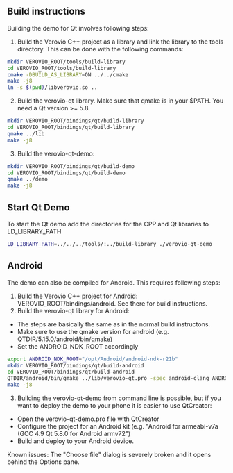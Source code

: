 ## Build instructions

Building the demo for Qt involves following steps:

1)  Build the Verovio C++ project as a library and link the library to the tools directory. This can be done with the following commands:

   ```sh
   mkdir VEROVIO_ROOT/tools/build-library
   cd VEROVIO_ROOT/tools/build-library
   cmake -DBUILD_AS_LIBRARY=ON ../../cmake
   make -j8
   ln -s $(pwd)/libverovio.so ..
   ```

2)  Build the verovio-qt library. Make sure that qmake is in your $PATH. You need a Qt version >= 5.8.

   ```sh
   mkdir VEROVIO_ROOT/bindings/qt/build-library
   cd VEROVIO_ROOT/bindings/qt/build-library
   qmake ../lib
   make -j8
   ```

3)  Build the verovio-qt-demo:

   ```sh
   mkdir VEROVIO_ROOT/bindings/qt/build-demo
   cd VEROVIO_ROOT/bindings/qt/build-demo
   qmake ../demo
   make -j8
   ```

## Start Qt Demo

To start the Qt demo add the directories for the CPP and Qt libraries to LD_LIBRARY_PATH

```sh
LD_LIBRARY_PATH=../../../tools/:../build-library ./verovio-qt-demo
```

## Android

The demo can also be compiled for Android. This requires following steps:

1)  Build the Verovio C++ project for Android: VEROVIO_ROOT/bindings/android. See there for build instructions.
2)  Build the verovio-qt library for Android:

*   The steps are basically the same as in the normal build instructons.
*   Make sure to use the qmake version for android (e.g. QTDIR/5.15.0/android/bin/qmake)
*   Set the ANDROID_NDK_ROOT accordingly

   ```sh
   export ANDROID_NDK_ROOT="/opt/Android/android-ndk-r21b"
   mkdir VEROVIO_ROOT/bindings/qt/build-android
   cd VEROVIO_ROOT/bindings/qt/build-android
   QTDIR/android/bin/qmake ../lib/verovio-qt.pro -spec android-clang ANDROID_ABIS="armeabi-v7a"
   make -j8
   ```

3)  Building the verovio-qt-demo from command line is possible, but if you want to deploy the demo to your phone it is easier to use QtCreator:

*   Open the verovio-qt-demo.pro file with QtCreator
*   Configure the project for an Android kit (e.g. "Android for armeabi-v7a (GCC 4.9 Qt 5.8.0 for Android armv72")
*   Build and deploy to your Android device.

Known issues: The "Choose file" dialog is severely broken and it opens behind the Options pane.
